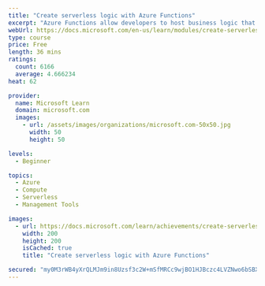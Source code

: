 ```yaml
---
title: "Create serverless logic with Azure Functions"
excerpt: "Azure Functions allow developers to host business logic that can be executed without managing or provisioning infrastructure."
webUrl: https://docs.microsoft.com/en-us/learn/modules/create-serverless-logic-with-azure-functions/
type: course
price: Free
length: 36 mins
ratings:
  count: 6166
  average: 4.666234
heat: 62

provider:
  name: Microsoft Learn
  domain: microsoft.com
  images:
    - url: /assets/images/organizations/microsoft.com-50x50.jpg
      width: 50
      height: 50

levels:
  - Beginner

topics:
  - Azure
  - Compute
  - Serverless
  - Management Tools

images:
  - url: https://docs.microsoft.com/learn/achievements/create-serverless-logic-with-azure-functions-social.png
    width: 200
    height: 200
    isCached: true
    title: "Create serverless logic with Azure Functions"

secured: "my0M3rWB4yXrQLMJm9in8Uzsf3c2W+mSfMRCc9wjBO1HJBczc4LVZNwo6bSBXvbZxUmmbhdpf2vwsZHUe91vVZuZtFbR1dRYoLAj5o4tj6omg0OmXZsouGCorQvGb2nwlRbHaeSD9aFjui9aw6SECn3+AHlEtbHD/RLoKidF0LGhSUplPkjAJb3shRuht+QlBhwELjgUDJg8oBdaO8Ggzguv3A56LIF3RhXfJlhSFy2slogjmYBdRhFlRPAcwm/9SU/R14VIJsVlpufFOD1exWNha5v/Bip6GCnFrdjsLoWs/WAeDDdIT+7kOjj4MbBiaGGs0xCwggE6orQrNQTcGJIgXR1Drzgq+ywnoosN3DJaDhS/Qb+22suLP8UNDscnI6fL3JCLFZiz+WN8eQ7P6rGgnapSzvbjzJjMTSddDTk=;X1CQbHbJoSf7RxOilbJARw=="
---
```


